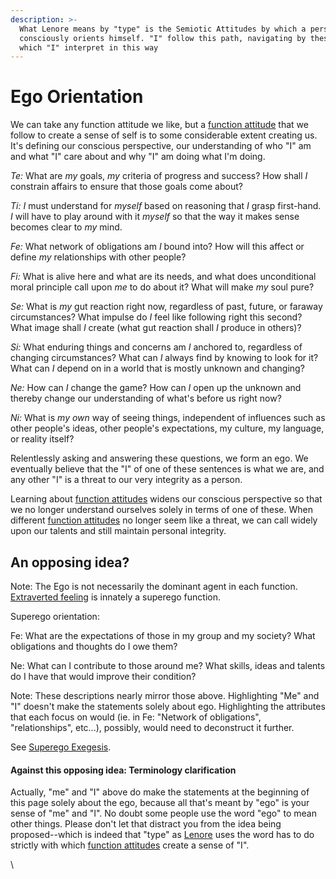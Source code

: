 ```yaml
---
description: >-
  What Lenore means by "type" is the Semiotic Attitudes by which a person
  consciously orients himself. "I" follow this path, navigating by these signs,
  which "I" interpret in this way
---
```


# Ego Orientation

We can take any function attitude we like, but a [function attitude](../../fundamentals/function-attitude/) that we follow to create a sense of self is to some considerable extent creating us. It's defining our conscious perspective, our understanding of who "I" am and what "I" care about and why "I" am doing what I'm doing.

_Te:_ What are _my_ goals, _my_ criteria of progress and success? How shall _I_ constrain affairs to ensure that those goals come about?

_Ti:_ _I_ must understand for _myself_ based on reasoning that _I_ grasp first-hand. _I_ will have to play around with it _myself_ so that the way it makes sense becomes clear to _my_ mind.

_Fe:_ What network of obligations am _I_ bound into? How will this affect or define _my_ relationships with other people?

_Fi:_ What is alive here and what are its needs, and what does unconditional moral principle call upon _me_ to do about it? What will make _my_ soul pure?

_Se:_ What is _my_ gut reaction right now, regardless of past, future, or faraway circumstances? What impulse do _I_ feel like following right this second? What image shall _I_ create (what gut reaction shall _I_ produce in others)?

_Si:_ What enduring things and concerns am _I_ anchored to, regardless of changing circumstances? What can _I_ always find by knowing to look for it? What can _I_ depend on in a world that is mostly unknown and changing?

_Ne:_ How can _I_ change the game? How can _I_ open up the unknown and thereby change our understanding of what's before us right now?

_Ni:_ What is _my own_ way of seeing things, independent of influences such as other people's ideas, other people's expectations, my culture, my language, or reality itself?

Relentlessly asking and answering these questions, we form an ego. We eventually believe that the "I" of one of these sentences is what we are, and any other "I" is a threat to our very integrity as a person.

Learning about [function attitudes](../../fundamentals/function-attitude/) widens our conscious perspective so that we no longer understand ourselves solely in terms of one of these. When different [function attitudes](../../fundamentals/function-attitude/) no longer seem like a threat, we can call widely upon our talents and still maintain personal integrity.

## An opposing idea?

Note: The Ego is not necessarily the dominant agent in each function. [Extraverted feeling](https://web.archive.org/web/20070118003157/http://greenlightwiki.com/lenore-exegesis/Extraverted_feeling) is innately a superego function.

Superego orientation:

Fe: What are the expectations of those in my group and my society? What obligations and thoughts do I owe them?

Ne: What can I contribute to those around me? What skills, ideas and talents do I have that would improve their condition?

Note: These descriptions nearly mirror those above. Highlighting "Me" and "I" doesn't make the statements solely about ego. Highlighting the attributes that each focus on would (ie. in Fe: "Network of obligations", "relationships", etc...), possibly, would need to deconstruct it further.

See [Superego Exegesis](../../exegeses-and-hypotheses/superego-exegesis.md).

#### Against this opposing idea: Terminology clarification

Actually, "me" and "I" above do make the statements at the beginning of this page solely about the ego, because all that's meant by "ego" is your sense of "me" and "I". No doubt some people use the word "ego" to mean other things. Please don't let that distract you from the idea being proposed--which is indeed that "type" as [Lenore](https://web.archive.org/web/20070118003157/http://greenlightwiki.com/lenore-exegesis/Lenore) uses the word has to do strictly with which [function attitudes](../../fundamentals/function-attitude/) create a sense of "I".

\
